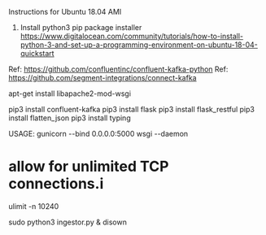 
Instructions for Ubuntu 18.04 AMI
1) Install python3 pip package installer
https://www.digitalocean.com/community/tutorials/how-to-install-python-3-and-set-up-a-programming-environment-on-ubuntu-18-04-quickstart


Ref: https://github.com/confluentinc/confluent-kafka-python
Ref: https://github.com/segment-integrations/connect-kafka


apt-get install libapache2-mod-wsgi

pip3 install confluent-kafka
pip3 install flask
pip3 install flask_restful
pip3 install flatten_json
pip3 install typing


USAGE: 
gunicorn --bind 0.0.0.0:5000 wsgi --daemon

# allow for unlimited TCP connections.i
ulimit -n 10240


sudo python3 ingestor.py &
disown <process id> 

